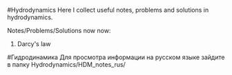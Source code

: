 #Hydrodynamics
Here I collect useful notes, problems and solutions in hydrodynamics.

Notes/Problems/Solutions now now:
1. Darcy's law

#Гидродинамика
Для просмотра информации на русском языке зайдите в папку Hydrodynamics/HDM_notes_rus/

